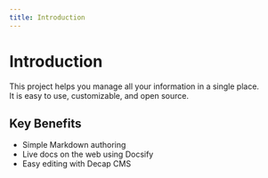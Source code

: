 ```yaml
---
title: Introduction
---
```


# Introduction

This project helps you manage all your information in a single place.  
It is easy to use, customizable, and open source.

## Key Benefits

- Simple Markdown authoring
- Live docs on the web using Docsify
- Easy editing with Decap CMS
